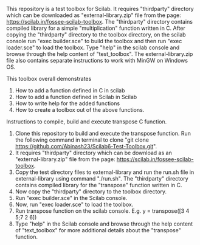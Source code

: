 This repository is a test toolbox for Scilab. It requires "thirdparty" directory which can be downloaded as "external-library.zip" file from the page: https://scilab.in/fossee-scilab-toolbox. The "thirdparty" directory contains compiled library for a simple "multiplication" function written in C. After copying the "thirdparty" directory to the toolbox directory, on the scilab console run "exec builder.sce" to build the toolbox and then run "exec loader.sce" to load the toolbox.  Type "help" in the scilab console and browse through the help content of "test_toolbox". The external-library.zip file also contains separate instructions to work with MinGW on Windows OS.

This toolbox overall demonstrates
1. How to add a function defined in C in scilab
2. How to add a function defined in Scilab in Scilab
3. How to write help for the added functions
4. How to create a toolbox out of the above functions.

Instructions to compile, build and execute transpose C function.

1. Clone this repository to build and execute the transpose function. Run the following command in terminal to clone "git clone https://github.com/Abinash23/Scilab6-Test-Toolbox.git".
2. It requires "thirdparty" directory which can be download as an "external-library.zip" file from the page: https://scilab.in/fossee-scilab-toolbox.
3. Copy the test directory files to external-library and run the run.sh file in external-library using command "./run.sh". The "thirdparty" directory contains compiled library for the "transpose" function written in C.
2. Now copy the "thirdparty" directory to the toolbox directory.
3. Run "exec builder.sce" in the Scilab console.
4. Now, run "exec loader.sce" to load the toolbox.
5. Run transpose function on the scilab console. E.g. y = transpose([3 4 5;7 2 6])
6. Type "help" in the Scilab console and browse through the help content of "text_toolbox" for more additional details about the "transpose" function.
